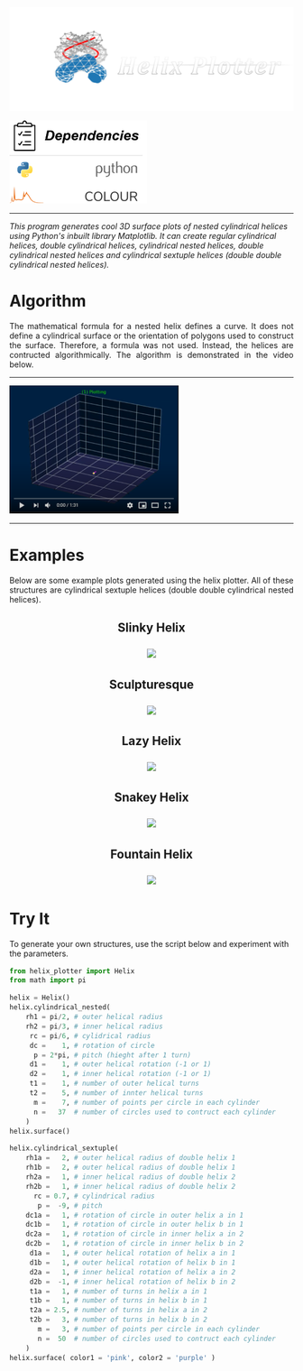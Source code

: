 <p align="left">
    <img width="750px" src="photos/helix_plotter.png">
</p>
<p align="left">
    <img width="244px" src="photos/dependencies.png">
</p>
<hr>
<p aling="justify">
    <i>
        This program generates cool 3D surface plots of nested cylindrical helices using Python's inbuilt library Matplotlib.
        It can create regular cylindrical helices, double cylindrical helices, cylindrical nested helices, 
        double cylindrical nested helices and cylindrical sextuple helices (double double cylindrical nested helices).
    </i>
</p>
<h1>Algorithm</h1>
<p align="justify">
    The mathematical formula for a nested helix defines a curve. It does not define a cylindrical surface or the orientation of polygons used to construct the surface. 
    Therefore, a formula was not used. Instead, the helices are contructed algorithmically. The algorithm is demonstrated in the video below.
</p>
<hr>

[![Cylindrical Nested Helix Algorithm](photos/video.PNG)](https://www.youtube.com/watch?v=RbBxahDmacU)

<hr>
<h1>Examples</h1>
<p align="justify">
    Below are some example plots generated using the helix plotter. All of these structures are cylindrical sextuple helices (double double cylindrical nested helices).
</p>
<h2 align="center">Slinky Helix</p>
<p align="center">
    <img src="photos/slinky.png">
</p>
<h2 align="center">Sculpturesque</p>
<p align="center">
    <img src="photos/sculpturesque.png">
</p>
<h2 align="center">Lazy Helix</p>
<p align="center">
    <img src="photos/lazy.png">
</p>
<h2 align="center">Snakey Helix</p>
<p align="center">
    <img src="photos/snakey.png">
</p>
<h2 align="center">Fountain Helix</p>
<p align="center">
    <img src="photos/fountain.png">
</p>
<h1>Try It</h1>
<p>
    To generate your own structures, use the script below and experiment with the parameters.
</p>

```python
from helix_plotter import Helix
from math import pi
```


```python
helix = Helix()
helix.cylindrical_nested(
    rh1 = pi/2, # outer helical radius
    rh2 = pi/3, # inner helical radius
     rc = pi/6, # cylidrical radius
     dc =    1, # rotation of circle    
      p = 2*pi, # pitch (hieght after 1 turn)
     d1 =    1, # outer helical rotation (-1 or 1)
     d2 =    1, # inner helical rotation (-1 or 1)
     t1 =    1, # number of outer helical turns
     t2 =    5, # number of innter helical turns
      m =    7, # number of points per circle in each cylinder
      n =   37  # number of circles used to contruct each cylinder
    ) 
helix.surface()
```


```python
helix.cylindrical_sextuple(
    rh1a =   2, # outer helical radius of double helix 1
    rh1b =   2, # outer helical radius of double helix 1
    rh2a =   1, # inner helical radius of double helix 2
    rh2b =   1, # inner helical radius of double helix 2
      rc = 0.7, # cylindrical radius
       p =  -9, # pitch
    dc1a =   1, # rotation of circle in outer helix a in 1
    dc1b =   1, # rotation of circle in outer helix b in 1
    dc2a =   1, # rotation of circle in inner helix a in 2
    dc2b =   1, # rotation of circle in inner helix b in 2
     d1a =   1, # outer helical rotation of helix a in 1
     d1b =   1, # outer helical rotation of helix b in 1
     d2a =   1, # inner helical rotation of helix a in 2
     d2b =  -1, # inner helical rotation of helix b in 2
     t1a =   1, # number of turns in helix a in 1
     t1b =   1, # number of turns in helix b in 1
     t2a = 2.5, # number of turns in helix a in 2
     t2b =   3, # number of turns in helix b in 2
       m =   3, # number of points per circle in each cylinder
       n =  50  # number of circles used to contruct each cylinder
    )
helix.surface( color1 = 'pink', color2 = 'purple' )
```
